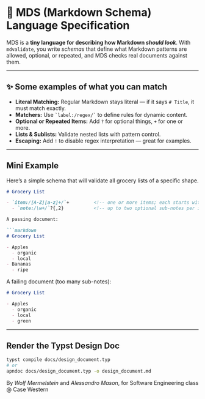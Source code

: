 # 🧩 MDS (Markdown Schema) Language Specification

MDS is a **tiny language for describing how Markdown *should look***. With
`mdvalidate`, you write *schemas* that define what Markdown patterns are
allowed, optional, or repeated,  and MDS checks real documents against them.

---

## ✨ Some examples of what you can match 

- **Literal Matching:** Regular Markdown stays literal — if it says `# Title`,
  it must match exactly.
- **Matchers:** Use `` `label:/regex/` `` to define rules for dynamic content.
- **Optional or Repeated Items:** Add `?` for optional things, `+` for one or
  more.
- **Lists & Sublists:** Validate nested lists with pattern control.
- **Escaping:** Add `!` to disable regex interpretation — great for examples.

---

## Mini Example

Here’s a simple schema that will validate all grocery lists of a specific shape.


```markdown
# Grocery List

- `item:/[A-Z][a-z]+/`+         <!-- one or more items; each starts with a capital letter -->
  - `note:/\w+/`?{,2}           <!-- up to two optional sub-notes per item -->

A passing document:

```markdown
# Grocery List

- Apples
  - organic
  - local
- Bananas
  - ripe
```

A failing document (too many sub-notes):

```markdown
# Grocery List

- Apples
  - organic
  - local
  - green
```

---

## Render the Typst Design Doc

```bash
typst compile docs/design_document.typ
# or
apndoc docs/design_document.typ -o design_document.md
```

By *Wolf Mermelstein* and *Alessandro Mason*, for Software Engineering class @
Case Western
